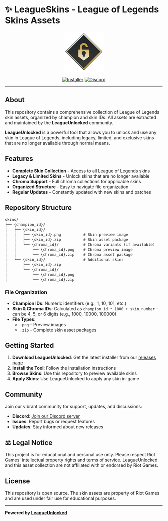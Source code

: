 # ✨ LeagueSkins - League of Legends Skins Assets

<div align="center">
  <img src="./icon.png" alt="LeagueUnlocked Icon" width="128" height="128">
  
  [![Installer](https://img.shields.io/badge/Installer-Windows-blue)](https://github.com/AlbanCliquet/LeagueUnlocked/releases/latest)
  [![Discord](https://img.shields.io/discord/1426680928759189545?color=5865F2&logo=discord&logoColor=white&label=Discord)](https://discord.com/invite/cDepnwVS8Z)
</div>

---

## About

This repository contains a comprehensive collection of League of Legends skin assets, organized by champion and skin IDs. All assets are extracted and maintained by the **LeagueUnlocked** community.

**LeagueUnlocked** is a powerful tool that allows you to unlock and use any skin in League of Legends, including legacy, limited, and exclusive skins that are no longer available through normal means.

## Features

- **Complete Skin Collection** - Access to all League of Legends skins
- **Legacy & Limited Skins** - Unlock skins that are no longer available
- **Chroma Support** - Full chroma collections for applicable skins
- **Organized Structure** - Easy to navigate file organization
- **Regular Updates** - Constantly updated with new skins and patches

## Repository Structure

```
skins/
├── {champion_id}/
│   ├── {skin_id}/
│   │   ├── {skin_id}.png          # Skin preview image
│   │   ├── {skin_id}.zip          # Skin asset package
│   │   └── {chroma_id}/           # Chroma variants (if available)
│   │       ├── {chroma_id}.png    # Chroma preview image
│   │       └── {chroma_id}.zip    # Chroma asset package
│   └── {skin_id}/                 # Additional skins
│       ├── {skin_id}.zip
│       └── {chroma_id}/
│           ├── {chroma_id}.png
│           └── {chroma_id}.zip
```

### File Organization

- **Champion IDs**: Numeric identifiers (e.g., 1, 10, 101, etc.)
- **Skin & Chroma IDs**: Calculated as `champion_id * 1000 + skin_number` - can be 4, 5, or 6 digits (e.g., 1000, 10000, 100000)
- **File Types**: 
  - `.png` - Preview images
  - `.zip` - Complete skin asset packages

## Getting Started

1. **Download LeagueUnlocked**: Get the latest installer from our [releases page](https://github.com/AlbanCliquet/LeagueUnlocked/releases/latest)
2. **Install the Tool**: Follow the installation instructions
3. **Browse Skins**: Use this repository to preview available skins
4. **Apply Skins**: Use LeagueUnlocked to apply any skin in-game

## Community

Join our vibrant community for support, updates, and discussions:

- **Discord**: [Join our Discord server](https://discord.com/invite/cDepnwVS8Z)
- **Issues**: Report bugs or request features
- **Updates**: Stay informed about new releases

## ⚖️ Legal Notice

This project is for educational and personal use only. Please respect Riot Games' intellectual property rights and terms of service. LeagueUnlocked and this asset collection are not affiliated with or endorsed by Riot Games.

## License

This repository is open source. The skin assets are property of Riot Games and are used under fair use for educational purposes.

---

**Powered by [LeagueUnlocked](https://github.com/AlbanCliquet/LeagueUnlocked)**
